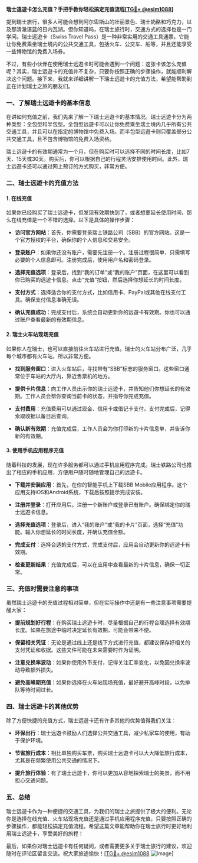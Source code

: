 **瑞士遠遊卡怎么充值？手把手教你轻松搞定充值流程[[TG💪+ @esim1088](https://t.me/s/esim1088)]**

提到瑞士旅行，很多人可能会想到阿尔卑斯山的壮丽景色、瑞士奶酪和巧克力，以及那清澈湛蓝的日内瓦湖。但你知道吗，在瑞士旅行时，交通方式的选择也是一门学问。瑞士远遊卡（Swiss Travel Pass）是一种非常实用的交通工具通票，它能让你免费乘坐瑞士境内的公共交通工具，包括火车、公交车、船等，并且还能享受一些博物馆的免费入场券。

不过，有些小伙伴在使用瑞士远遊卡时可能会遇到一个问题：这张卡该怎么充值呢？其实，瑞士远遊卡的充值并不复杂，只要你按照正确的步骤操作，就能顺利解决这个问题。接下来，我就来详细讲解一下瑞士远遊卡的充值方法，希望能帮助到正在计划瑞士之旅的朋友们。

### **一、了解瑞士远遊卡的基本信息**

在讲如何充值之前，我们先来了解一下瑞士远遊卡的基本情况。瑞士远遊卡分为两种类型：全包型和半包型。全包型远遊卡可以让你免费乘坐瑞士境内几乎所有公共交通工具，并且可以在指定的博物馆中免费入场。而半包型远遊卡则只覆盖部分公共交通工具，且不包含博物馆的免费入场资格。

瑞士远遊卡的有效期通常为一个月，但在购买时可以选择不同的时间长度，比如7天、15天或30天。购买后，你可以根据自己的行程灵活安排使用时间。此外，瑞士远遊卡还可以通过网上预订的方式购买，非常方便。

### **二、瑞士远遊卡的充值方法**

#### **1. 在线充值**

如果你已经购买了瑞士远遊卡，但发现有效期快到了，或者想要延长使用时间，那么在线充值是一个不错的选择。以下是具体的操作步骤：

- **访问官方网站**：首先，你需要登录瑞士铁路公司（SBB）的官方网站。这是一个官方授权的平台，确保你的个人信息和交易安全。
  
- **登录账户**：如果你还没有账户，需要先注册一个。注册过程很简单，只需填写必要的个人信息即可。注册完成后，使用用户名和密码登录。

- **选择充值选项**：登录后，找到“我的订单”或“我的账户”页面，在这里可以看到你已购买的远遊卡信息。点击“充值”按钮，然后选择你想延长的时间长度。

- **支付方式**：选择适合你的支付方式，比如信用卡、PayPal或其他在线支付工具。确保支付信息准确无误。

- **确认充值成功**：完成支付后，系统会自动更新你的远遊卡有效期。你也可以通过账户查看最新的有效期信息。

#### **2. 瑞士火车站现场充值**

如果你人在瑞士，也可以直接前往火车站进行充值。瑞士的火车站分布广泛，几乎每个城市都有火车站，所以非常方便。

- **找到服务窗口**：进入火车站后，寻找带有“SBB”标志的服务窗口。这些窗口通常位于车站的大厅内，靠近售票机的地方。

- **提供卡片信息**：向工作人员出示你的瑞士远遊卡，并告知他们你想延长的有效期。工作人员会帮你查询当前卡的状态，并指导你完成充值。

- **支付费用**：充值费用可以通过现金、信用卡或借记卡支付。支付完成后，记得索取收据以备日后查询。

- **确认新有效期**：充值完成后，工作人员会为你打印新的卡片信息单，并告诉你新的有效期。

#### **3. 使用手机应用程序充值**

随着科技的发展，现在许多服务都可以通过手机应用程序完成。瑞士铁路公司也推出了相应的手机应用，方便用户随时随地管理自己的远遊卡。

- **下载并安装应用**：首先，在你的智能手机上下载SBB Mobile应用程序。这个应用支持iOS和Android系统，下载后按照提示完成安装。

- **注册并登录**：打开应用后，注册一个新账户或登录已有账户。确保绑定你的瑞士远遊卡信息。

- **选择充值选项**：登录后，进入“我的账户”或“我的卡片”页面，选择“充值”功能。输入你想延长的时间长度，并确认充值金额。

- **完成支付**：选择合适的支付方式，完成支付后，应用会自动更新你的远遊卡有效期。

- **检查更新结果**：充值完成后，可以在应用中查看最新的卡片信息，确保一切正常。

### **三、充值时需要注意的事项**

虽然瑞士远遊卡的充值过程相对简单，但在实际操作中还是有一些注意事项需要提醒大家：

- **提前规划好行程**：在购买瑞士远遊卡时，尽量根据自己的行程合理选择有效期长度。如果在旅途中临时决定延长有效期，可能会带来不便。

- **保留相关凭证**：无论是通过线上还是线下方式进行充值，都建议保存好相关的支付凭证和收据。这些文件可能在未来需要时作为证明。

- **注意兑换率波动**：如果你使用外币支付，记得关注汇率变化，以免因兑换率波动导致额外损失。

- **避免高峰期充值**：如果你选择在火车站现场充值，最好避开高峰时段，以免排队等待时间过长。

### **四、瑞士远遊卡的其他优势**

除了方便快捷的充值方式，瑞士远遊卡还有许多其他的优势值得我们关注：

- **环保出行**：瑞士远遊卡鼓励人们选择公共交通工具，减少私家车的使用，有助于保护环境。

- **节省旅行成本**：相比单独购买车票，购买瑞士远遊卡可以大大降低旅行成本，尤其是在频繁使用公共交通的情况下。

- **提升旅行体验**：有了瑞士远遊卡，你可以更加从容地探索瑞士的美景，而不用担心交通问题。

### **五、总结**

瑞士远遊卡作为一种便捷的交通工具，为我们的瑞士之旅提供了极大的便利。无论你是选择在线充值、火车站现场充值还是通过手机应用程序充值，只要按照正确的步骤操作，都能轻松搞定充值流程。希望这篇文章能帮助你在瑞士旅行时更好地利用瑞士远遊卡，享受美好的旅程！

最后，如果你对瑞士远遊卡有任何疑问，或者需要更多关于瑞士旅行的建议，欢迎随时在评论区留言交流。祝大家旅途愉快！[[TG💪+ @esim1088](https://t.me/s/esim1088) ![Image](https://i.postimg.cc/4NQfJmqS/Snipaste-2025-05-13-00-14-12.png)]